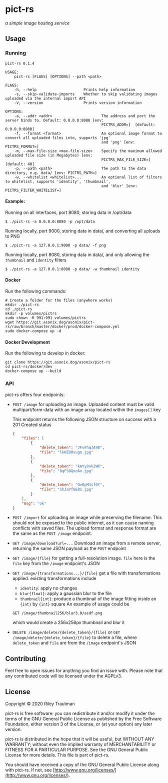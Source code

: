 # pict-rs
_a simple image hosting service_

## Usage
### Running
```
pict-rs 0.1.4

USAGE:
    pict-rs [FLAGS] [OPTIONS] --path <path>

FLAGS:
    -h, --help                     Prints help information
    -s, --skip-validate-imports    Whether to skip validating images uploaded via the internal import API
    -V, --version                  Prints version information

OPTIONS:
    -a, --addr <addr>                      The address and port the server binds to. Default: 0.0.0.0:8080 [env:
                                           PICTRS_ADDR=]  [default: 0.0.0.0:8080]
    -f, --format <format>                  An optional image format to convert all uploaded files into, supports 'jpg'
                                           and 'png' [env: PICTRS_FORMAT=]
    -m, --max-file-size <max-file-size>    Specify the maximum allowed uploaded file size (in Megabytes) [env:
                                           PICTRS_MAX_FILE_SIZE=]  [default: 40]
    -p, --path <path>                      The path to the data directory, e.g. data/ [env: PICTRS_PATH=]
    -w, --whitelist <whitelist>...         An optional list of filters to whitelist, supports 'identity', 'thumbnail',
                                           and 'blur' [env: PICTRS_FILTER_WHITELIST=]
```

#### Example:
Running on all interfaces, port 8080, storing data in /opt/data
```
$ ./pict-rs -a 0.0.0.0:8080 -p /opt/data
```
Running locally, port 9000, storing data in data/, and converting all uploads to PNG
```
$ ./pict-rs -a 127.0.0.1:9000 -p data/ -f png
```
Running locally, port 8080, storing data in data/, and only allowing the `thumbnail` and `identity` filters
```
$ ./pict-rs -a 127.0.0.1:8080 -p data/ -w thumbnail identity
```

#### Docker
Run the following commands:
```
# Create a folder for the files (anywhere works)
mkdir ./pict-rs
cd ./pict-rs
mkdir -p volumes/pictrs
sudo chown -R 991:991 volumes/pictrs
wget https://git.asonix.dog/asonix/pict-rs/raw/branch/master/docker/prod/docker-compose.yml
sudo docker-compose up -d
```

#### Docker Development
Run the following to develop in docker:
```
git clone https://git.asonix.dog/asonix/pict-rs
cd pict-rs/docker/dev
docker-compose up --build
```

### API
pict-rs offers four endpoints:
- `POST /image` for uploading an image. Uploaded content must be valid multipart/form-data with an
    image array located within the `images[]` key

    This endpoint returns the following JSON structure on success with a 201 Created status
    ```json
    {
        "files": [
            {
                "delete_token": "JFvFhqJA98",
                "file": "lkWZDRvugm.jpg"
            },
            {
                "delete_token": "kAYy9nk2WK",
                "file": "8qFS0QooAn.jpg"
            },
            {
                "delete_token": "OxRpM3sf0Y",
                "file": "1hJaYfGE01.jpg"
            }
        ],
        "msg": "ok"
    }
    ```
- `POST /import` for uploading an image while preserving the filename. This should not be exposed to
    the public internet, as it can cause naming conflicts with saved files. The upload format and
    response format are the same as the `POST /image` endpoint.
- `GET /image/download?url=...` Download an image from a remote server, returning the same JSON
    payload as the `POST` endpoint
- `GET /image/{file}` for getting a full-resolution image. `file` here is the `file` key from the
    `/image` endpoint's JSON
- `GET /image/{transformations...}/{file}` get a file with transformations applied.
    existing transformations include
    - `identity`: apply no changes
    - `blur{float}`: apply a gaussian blur to the file
    - `thumbnail{int}`: produce a thumbnail of the image fitting inside an `{int}` by `{int}` square
    An example of usage could be
    ```
    GET /image/thumbnail256/blur3.0/asdf.png
    ```
    which would create a 256x256px
    thumbnail and blur it
- `DELETE /image/delete/{delete_token}/{file}` or `GET /image/delete/{delete_token}/{file}` to delete a file,
    where `delete_token` and `file` are from the `/image` endpoint's JSON

## Contributing
Feel free to open issues for anything you find an issue with. Please note that any contributed code will be licensed under the AGPLv3.

## License

Copyright © 2020 Riley Trautman

pict-rs is free software: you can redistribute it and/or modify it under the terms of the GNU General Public License as published by the Free Software Foundation, either version 3 of the License, or (at your option) any later version.

pict-rs is distributed in the hope that it will be useful, but WITHOUT ANY WARRANTY; without even the implied warranty of MERCHANTABILITY or FITNESS FOR A PARTICULAR PURPOSE. See the GNU General Public License for more details. This file is part of pict-rs.

You should have received a copy of the GNU General Public License along with pict-rs. If not, see [http://www.gnu.org/licenses/](http://www.gnu.org/licenses/).
